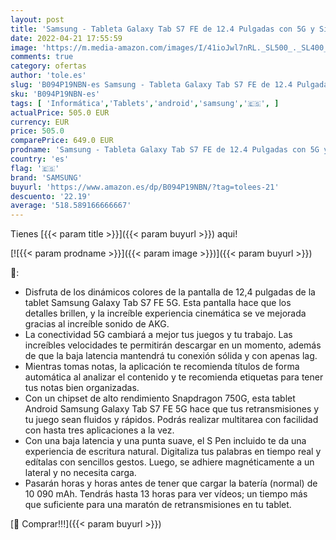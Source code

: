 ```yaml
---
layout: post
title: 'Samsung - Tableta Galaxy Tab S7 FE de 12.4 Pulgadas con 5G y Sistema Operativo Android 64 GB Negra ES versión'
date: 2022-04-21 17:55:59
image: 'https://m.media-amazon.com/images/I/41ioJwl7nRL._SL500_._SL400_.jpg'
comments: true
category: ofertas
author: 'tole.es'
slug: 'B094P19NBN-es Samsung - Tableta Galaxy Tab S7 FE de 12.4 Pulgadas con 5G...'
sku: 'B094P19NBN-es'
tags: [ 'Informática','Tablets','android','samsung','🇪🇸', ]
actualPrice: 505.0 EUR
currency: EUR
price: 505.0
comparePrice: 649.0 EUR
prodname: 'Samsung - Tableta Galaxy Tab S7 FE de 12.4 Pulgadas con 5G y Sistema Operativo Android 64 GB Negra ES versión'
country: 'es'
flag: '🇪🇸'
brand: 'SAMSUNG'
buyurl: 'https://www.amazon.es/dp/B094P19NBN/?tag=tolees-21'
descuento: '22.19'
average: '518.589166666667'
---
```


Tienes [{{< param title >}}]({{< param buyurl >}}) aqui!

[![{{< param prodname >}}]({{< param image >}})]({{< param buyurl >}})

🔎:

- Disfruta de los dinámicos colores de la pantalla de 12,4 pulgadas de la tablet Samsung Galaxy Tab S7 FE 5G. Esta pantalla hace que los detalles brillen, y la increíble experiencia cinemática se ve mejorada gracias al increíble sonido de AKG.
- La conectividad 5G cambiará a mejor tus juegos y tu trabajo. Las increíbles velocidades te permitirán descargar en un momento, además de que la baja latencia mantendrá tu conexión sólida y con apenas lag.
- Mientras tomas notas, la aplicación te recomienda títulos de forma automática al analizar el contenido y te recomienda etiquetas para tener tus notas bien organizadas.
- Con un chipset de alto rendimiento Snapdragon 750G, esta tablet Android Samsung Galaxy Tab S7 FE 5G hace que tus retransmisiones y tu juego sean fluidos y rápidos. Podrás realizar multitarea con facilidad con hasta tres aplicaciones a la vez.
- Con una baja latencia y una punta suave, el S Pen incluido te da una experiencia de escritura natural. Digitaliza tus palabras en tiempo real y edítalas con sencillos gestos. Luego, se adhiere magnéticamente a un lateral y no necesita carga.
- Pasarán horas y horas antes de tener que cargar la batería (normal) de 10 090 mAh. Tendrás hasta 13 horas para ver vídeos; un tiempo más que suficiente para una maratón de retransmisiones en tu tablet.

[🛒 Comprar!!!]({{< param buyurl >}})
